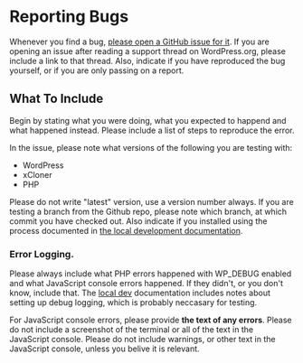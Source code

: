 # Reporting Bugs

Whenever you find a bug, [please open a GitHub issue for it](https://github.com/watchfulli/XCloner-Wordpress/issues/new). If you are opening an issue after reading a support thread on WordPress.org, please include a link to that thread. Also, indicate if you have reproduced the bug yourself, or if you are only passing on a report.

## What To Include

Begin by stating what you were doing, what you expected to happend and what happened instead. Please include a list of steps to reproduce the error.

In the issue, please note what versions of the following you are testing with:
- WordPress
- xCloner
- PHP

Please do not write "latest" version, use a version number always. If you are testing a branch from the Github repo, please note which branch, at which commit you have checked out. Also indicate if you installed using the process documented in [the local development documentation](./local-dev.md).


### Error Logging.

Please  always include what PHP errors happened with WP_DEBUG enabled and what JavaScript console errors happened. If they didn't, or you don't know, include that. The [local dev](./local-dev.md) documentation includes notes about setting up debug logging, which is probably neccasary for testing.

For JavaScript console errors, please provide __the text of any errors__. Please do not include a screenshot of the terminal or all of the text in the JavaScript console. Please do not include warnings, or other text in the JavaScript console, unless you belive it is relevant.
